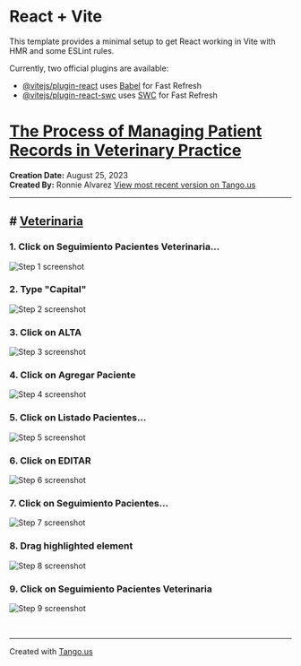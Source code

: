 # React + Vite

This template provides a minimal setup to get React working in Vite with HMR and some ESLint rules.

Currently, two official plugins are available:

- [@vitejs/plugin-react](https://github.com/vitejs/vite-plugin-react/blob/main/packages/plugin-react/README.md) uses [Babel](https://babeljs.io/) for Fast Refresh
- [@vitejs/plugin-react-swc](https://github.com/vitejs/vite-plugin-react-swc) uses [SWC](https://swc.rs/) for Fast Refresh

# [The Process of Managing Patient Records in Veterinary Practice](https://app.tango.us/app/workflow/047eb2db-a1f4-418d-9d92-d36b5dd1dd96?utm_source=markdown&utm_medium=markdown&utm_campaign=workflow%20export%20links)

**Creation Date:** August 25, 2023  
**Created By:** Ronnie Alvarez [View most recent version on Tango.us](https://app.tango.us/app/workflow/047eb2db-a1f4-418d-9d92-d36b5dd1dd96?utm_source=markdown&utm_medium=markdown&utm_campaign=workflow%20export%20links)

---

## # [Veterinaria](http://localhost:5173/)

### 1. Click on Seguimiento Pacientes Veterinaria…

![Step 1 screenshot](https://images.tango.us/workflows/047eb2db-a1f4-418d-9d92-d36b5dd1dd96/steps/08b5ab64-2d6c-410d-8c7e-5655b038612c/5a853b16-a145-4864-9b69-a2c70192ca25.png?crop=focalpoint&fit=crop&fp-x=0.4933&fp-y=0.5340&fp-z=1.0071&w=1200&border=2%2CF4F2F7&border-radius=8%2C8%2C8%2C8&border-radius-inner=8%2C8%2C8%2C8&blend-align=bottom&blend-mode=normal&blend-x=0&blend-w=1200&blend64=aHR0cHM6Ly9pbWFnZXMudGFuZ28udXMvc3RhdGljL21hZGUtd2l0aC10YW5nby13YXRlcm1hcmstdjIucG5n&mark-x=9&mark-y=52&m64=aHR0cHM6Ly9pbWFnZXMudGFuZ28udXMvc3RhdGljL2JsYW5rLnBuZz9tYXNrPWNvcm5lcnMmYm9yZGVyPTYlMkNGRjc0NDImdz0xMTc1Jmg9NzU0JmZpdD1jcm9wJmNvcm5lci1yYWRpdXM9MTA%3D)

### 2. Type "Capital"

![Step 2 screenshot](https://images.tango.us/workflows/047eb2db-a1f4-418d-9d92-d36b5dd1dd96/steps/72ca46d5-1cfc-4aa9-8d84-f31584acfd7b/790ec080-594c-4603-9a01-456d673823a8.png?crop=focalpoint&fit=crop&fp-x=0.2107&fp-y=0.3670&fp-z=1.5235&w=1200&border=2%2CF4F2F7&border-radius=8%2C8%2C8%2C8&border-radius-inner=8%2C8%2C8%2C8&blend-align=bottom&blend-mode=normal&blend-x=0&blend-w=1200&blend64=aHR0cHM6Ly9pbWFnZXMudGFuZ28udXMvc3RhdGljL21hZGUtd2l0aC10YW5nby13YXRlcm1hcmstdjIucG5n&mark-x=59&mark-y=375&m64=aHR0cHM6Ly9pbWFnZXMudGFuZ28udXMvc3RhdGljL2JsYW5rLnBuZz9tYXNrPWNvcm5lcnMmYm9yZGVyPTYlMkNGRjc0NDImdz02NTImaD01OCZmaXQ9Y3JvcCZjb3JuZXItcmFkaXVzPTEw)

### 3. Click on ALTA

![Step 3 screenshot](https://images.tango.us/workflows/047eb2db-a1f4-418d-9d92-d36b5dd1dd96/steps/175f6606-99ad-43d9-bb17-bba26b45caf7/ad63f0b1-9d8f-4bfe-b63d-e7a972382edc.png?crop=focalpoint&fit=crop&fp-x=0.2107&fp-y=0.6314&fp-z=1.5235&w=1200&border=2%2CF4F2F7&border-radius=8%2C8%2C8%2C8&border-radius-inner=8%2C8%2C8%2C8&blend-align=bottom&blend-mode=normal&blend-x=0&blend-w=1200&blend64=aHR0cHM6Ly9pbWFnZXMudGFuZ28udXMvc3RhdGljL21hZGUtd2l0aC10YW5nby13YXRlcm1hcmstdjIucG5n&mark-x=59&mark-y=375&m64=aHR0cHM6Ly9pbWFnZXMudGFuZ28udXMvc3RhdGljL2JsYW5rLnBuZz9tYXNrPWNvcm5lcnMmYm9yZGVyPTYlMkNGRjc0NDImdz02NTImaD01OSZmaXQ9Y3JvcCZjb3JuZXItcmFkaXVzPTEw)

### 4. Click on Agregar Paciente

![Step 4 screenshot](https://images.tango.us/workflows/047eb2db-a1f4-418d-9d92-d36b5dd1dd96/steps/0ff247c7-81ea-4e37-90d4-5768a35e78a0/c8b78f00-cdcc-4550-8b3d-0a54b73e7f73.png?crop=focalpoint&fit=crop&fp-x=0.2107&fp-y=0.8105&fp-z=1.5235&w=1200&border=2%2CF4F2F7&border-radius=8%2C8%2C8%2C8&border-radius-inner=8%2C8%2C8%2C8&blend-align=bottom&blend-mode=normal&blend-x=0&blend-w=1200&blend64=aHR0cHM6Ly9pbWFnZXMudGFuZ28udXMvc3RhdGljL21hZGUtd2l0aC10YW5nby13YXRlcm1hcmstdjIucG5n&mark-x=59&mark-y=543&m64=aHR0cHM6Ly9pbWFnZXMudGFuZ28udXMvc3RhdGljL2JsYW5rLnBuZz9tYXNrPWNvcm5lcnMmYm9yZGVyPTYlMkNGRjc0NDImdz02NTImaD02NSZmaXQ9Y3JvcCZjb3JuZXItcmFkaXVzPTEw)

### 5. Click on Listado Pacientes…

![Step 5 screenshot](https://images.tango.us/workflows/047eb2db-a1f4-418d-9d92-d36b5dd1dd96/steps/c558eb3c-d871-4a03-ba52-769c8170ea70/0c2ecf0a-b16a-4ea9-a7f1-20a2349db7db.png?crop=focalpoint&fit=crop&fp-x=0.6941&fp-y=0.5005&fp-z=1.0042&w=1200&border=2%2CF4F2F7&border-radius=8%2C8%2C8%2C8&border-radius-inner=8%2C8%2C8%2C8&blend-align=bottom&blend-mode=normal&blend-x=0&blend-w=1200&blend64=aHR0cHM6Ly9pbWFnZXMudGFuZ28udXMvc3RhdGljL21hZGUtd2l0aC10YW5nby13YXRlcm1hcmstdjIucG5n&mark-x=487&mark-y=1&m64=aHR0cHM6Ly9pbWFnZXMudGFuZ28udXMvc3RhdGljL2JsYW5rLnBuZz9tYXNrPWNvcm5lcnMmYm9yZGVyPTYlMkNGRjc0NDImdz02ODgmaD04MDYmZml0PWNyb3AmY29ybmVyLXJhZGl1cz0xMA%3D%3D)

### 6. Click on EDITAR

![Step 6 screenshot](https://images.tango.us/workflows/047eb2db-a1f4-418d-9d92-d36b5dd1dd96/steps/7569f1de-6730-41a7-81a0-d264ce0bfd66/f475384a-a1f8-40ab-98e3-4c880ce5b7fc.png?crop=focalpoint&fit=crop&fp-x=0.4785&fp-y=0.9063&fp-z=2.5712&w=1200&border=2%2CF4F2F7&border-radius=8%2C8%2C8%2C8&border-radius-inner=8%2C8%2C8%2C8&blend-align=bottom&blend-mode=normal&blend-x=0&blend-w=1200&blend64=aHR0cHM6Ly9pbWFnZXMudGFuZ28udXMvc3RhdGljL21hZGUtd2l0aC10YW5nby13YXRlcm1hcmstdjIucG5n&mark-x=463&mark-y=567&m64=aHR0cHM6Ly9pbWFnZXMudGFuZ28udXMvc3RhdGljL2JsYW5rLnBuZz9tYXNrPWNvcm5lcnMmYm9yZGVyPTYlMkNGRjc0NDImdz0yNzQmaD05NCZmaXQ9Y3JvcCZjb3JuZXItcmFkaXVzPTEw)

### 7. Click on Seguimiento Pacientes…

![Step 7 screenshot](https://images.tango.us/workflows/047eb2db-a1f4-418d-9d92-d36b5dd1dd96/steps/b252dc67-318e-4971-804e-22e463c2458e/1f48aeb3-f95c-4de6-8690-f660c110c413.png?crop=focalpoint&fit=crop&fp-x=0.2107&fp-y=0.5005&fp-z=1.0042&w=1200&border=2%2CF4F2F7&border-radius=8%2C8%2C8%2C8&border-radius-inner=8%2C8%2C8%2C8&blend-align=bottom&blend-mode=normal&blend-x=0&blend-w=1200&blend64=aHR0cHM6Ly9pbWFnZXMudGFuZ28udXMvc3RhdGljL21hZGUtd2l0aC10YW5nby13YXRlcm1hcmstdjIucG5n&mark-x=24&mark-y=1&m64=aHR0cHM6Ly9pbWFnZXMudGFuZ28udXMvc3RhdGljL2JsYW5rLnBuZz9tYXNrPWNvcm5lcnMmYm9yZGVyPTYlMkNGRjc0NDImdz00NjAmaD04MDYmZml0PWNyb3AmY29ybmVyLXJhZGl1cz0xMA%3D%3D)

### 8. Drag highlighted element

![Step 8 screenshot](https://images.tango.us/workflows/047eb2db-a1f4-418d-9d92-d36b5dd1dd96/steps/f46448b1-605e-478d-89a3-893d2af6f1f5/8b5597ac-fc87-4d98-a833-c4a91f1d8a63.png?crop=focalpoint&fit=crop&fp-x=0.5229&fp-y=0.6366&fp-z=1.9018&w=1200&border=2%2CF4F2F7&border-radius=8%2C8%2C8%2C8&border-radius-inner=8%2C8%2C8%2C8&blend-align=bottom&blend-mode=normal&blend-x=0&blend-w=1200&blend64=aHR0cHM6Ly9pbWFnZXMudGFuZ28udXMvc3RhdGljL21hZGUtd2l0aC10YW5nby13YXRlcm1hcmstdjIucG5n&mark-x=342&mark-y=163&m64=aHR0cHM6Ly9pbWFnZXMudGFuZ28udXMvc3RhdGljL2JsYW5rLnBuZz9tYXNrPWNvcm5lcnMmYm9yZGVyPTYlMkNGRjc0NDImdz01MTUmaD00ODMmZml0PWNyb3AmY29ybmVyLXJhZGl1cz0xMA%3D%3D)

### 9. Click on Seguimiento Pacientes Veterinaria

![Step 9 screenshot](https://images.tango.us/workflows/047eb2db-a1f4-418d-9d92-d36b5dd1dd96/steps/af3ed68d-75df-4a41-b315-03cf26fea2ce/010c8c32-e43c-4916-82ec-44bc3d0c433e.png?crop=focalpoint&fit=crop&fp-x=0.5226&fp-y=0.4042&fp-z=1.8164&w=1200&border=2%2CF4F2F7&border-radius=8%2C8%2C8%2C8&border-radius-inner=8%2C8%2C8%2C8&blend-align=bottom&blend-mode=normal&blend-x=0&blend-w=1200&blend64=aHR0cHM6Ly9pbWFnZXMudGFuZ28udXMvc3RhdGljL21hZGUtd2l0aC10YW5nby13YXRlcm1hcmstdjIucG5n&mark-x=327&mark-y=300&m64=aHR0cHM6Ly9pbWFnZXMudGFuZ28udXMvc3RhdGljL2JsYW5rLnBuZz9tYXNrPWNvcm5lcnMmYm9yZGVyPTYlMkNGRjc0NDImdz01NDYmaD0yMDkmZml0PWNyb3AmY29ybmVyLXJhZGl1cz0xMA%3D%3D)

<br/>

---

Created with [Tango.us](https://tango.us?utm_source=markdown&utm_medium=markdown&utm_campaign=workflow%20export%20links)
